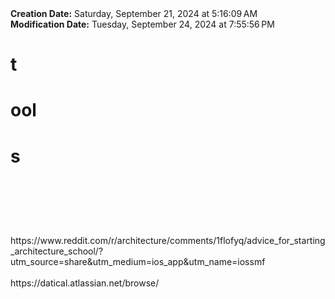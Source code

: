 <div><b>Creation Date:</b> Saturday, September 21, 2024 at 5:16:09 AM<br></div>
<div><b>Modification Date:</b> Tuesday, September 24, 2024 at 7:55:56 PM<br></div>
<div><h1>t</h1><h1>ool</h1><h1>s</h1><h1><br></h1></div>
<div><br></div>
<div>https://www.reddit.com/r/architecture/comments/1flofyq/advice_for_starting_architecture_school/?utm_source=share&amputm_medium=ios_app&amputm_name=iossmf<br></div>
<div><br></div>
<div>https://datical.atlassian.net/browse/</div>

